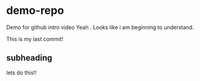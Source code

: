 # demo-repo
Demo for github intro video 
Yeah . Looks like i am beginning to understand.

This is my last commit!

## subheading

lets do this!!
